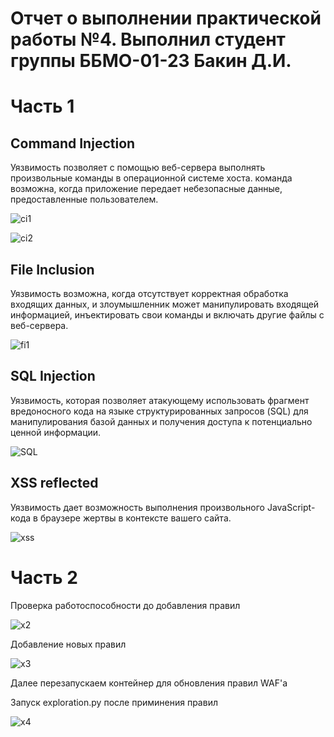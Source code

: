# Отчет о выполнении практической работы №4. Выполнил студент группы ББМО-01-23 Бакин Д.И.
# Часть 1
## Command Injection
Уязвимость позволяет с помощью веб-сервера выполнять произвольные команды в операционной системе хоста.
команда возможна, когда приложение передает небезопасные данные, предоставленные пользователем.

![ci1](https://github.com/xoz0r/Protected-Inform-Tech/assets/145142526/7493a5af-e4c0-4d86-b529-2607e8e8aff7)

![ci2](https://github.com/xoz0r/Protected-Inform-Tech/assets/145142526/cd676b93-c834-48dd-86c0-6e662b2163d5)

## File Inclusion
Уязвимость возможна, когда отсутствует корректная обработка входящих данных, и злоумышленник может манипулировать входящей информацией, инъектировать свои команды и включать другие файлы с веб-сервера.

![fi1](https://github.com/xoz0r/Protected-Inform-Tech/assets/145142526/63ff4e0b-4899-476d-91df-61d56961d1e8)

## SQL Injection
Уязвимость, которая позволяет атакующему использовать фрагмент вредоносного кода на языке структурированных запросов (SQL) для манипулирования базой данных и получения доступа к потенциально ценной информации.

![SQL](https://github.com/xoz0r/Protected-Inform-Tech/assets/145142526/ffd10329-06fd-4230-b539-87c5e0b6269f)

## XSS reflected
Уязвимость дает возможность выполнения произвольного JavaScript-кода в браузере жертвы в контексте вашего сайта.

![xss](https://github.com/xoz0r/Protected-Inform-Tech/assets/145142526/ac0c459f-868d-46f0-b5c9-0321b482d2f2)

# Часть 2

Проверка работоспособности до добавления правил

![x2](https://github.com/xoz0r/Protected-Inform-Tech/assets/145142526/e510945c-1440-4985-a2cf-d60ea3c76583)

Добавление новых правил


![x3](https://github.com/xoz0r/Protected-Inform-Tech/assets/145142526/5d8eb767-8197-4073-a9a5-0fccd23f655f)

Далее перезапускаем контейнер для обновления правил WAF'a

Запуск exploration.py после приминения правил

![x4](https://github.com/xoz0r/Protected-Inform-Tech/assets/145142526/9fa5b72d-a998-4991-95f3-ecfbe8f91a62)

